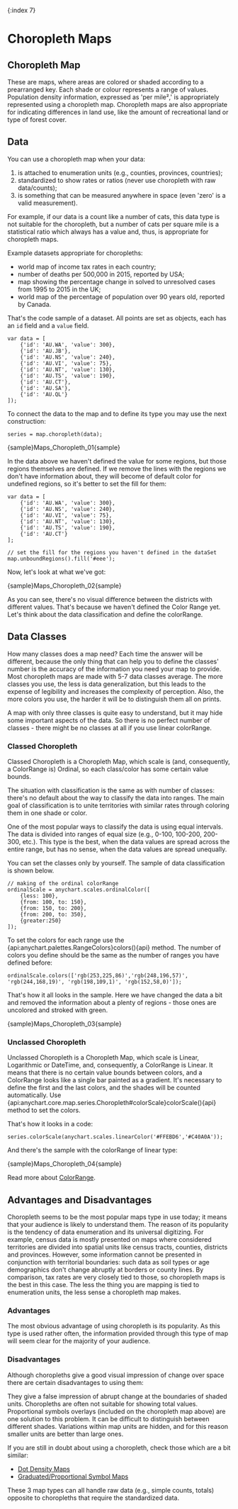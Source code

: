 {:index 7}
# Choropleth Maps

## Choropleth Map

These are maps, where areas are colored or shaded according to a prearranged key. Each shade or colour represents a range of values. 
Population density information, expressed as 'per mile&sup2;,' is appropriately represented using a choropleth map. 
Choropleth maps are also appropriate for indicating differences in land use, like the amount of recreational land or type of forest cover.

## Data

You can use a choropleth map when your data:
1) is attached to enumeration units (e.g., counties, provinces, countries);
2) standardized to show rates or ratios (never use choropleth with raw data/counts);
3) is something that can be measured anywhere in space (even 'zero' is a valid measurement). 

For example, if our data is a count like a number of cats, this data type is not suitable for the choropleth, 
but a number of cats per square mile is a statistical ratio which always has a value and, thus, is appropriate for choropleth maps.

Example datasets appropriate for choropleths:

- world map of income tax rates in each country;
- number of deaths per 500,000 in 2015, reported by USA;
- map showing the percentage change in solved to unresolved cases from 1995 to 2015 in the UK;
- world map of the percentage of population over 90 years old, reported by Canada.

That's the code sample of a dataset. All points are set as objects, each has an `id` field and a `value` field. 

```
var data = [
    {'id': 'AU.WA', 'value': 300}, 
    {'id': 'AU.JB'},               
    {'id': 'AU.NS', 'value': 240}, 
    {'id': 'AU.VI', 'value': 75},  
    {'id': 'AU.NT', 'value': 130}, 
    {'id': 'AU.TS', 'value': 190}, 
    {'id': 'AU.CT'},
    {'id': 'AU.SA'},               
    {'id': 'AU.QL'}                
]);
```

To connect the data to the map and to define its type you may use the next construction:

```
series = map.choropleth(data);
```

{sample}Maps\_Choropleth\_01{sample}

In the data above we haven't defined the value for some regions, but those regions themselves are defined. If we remove the lines with the regions we don't have information about,
they will become of default color for undefined regions, so it's better to set the fill for them:

```
var data = [
    {'id': 'AU.WA', 'value': 300},
    {'id': 'AU.NS', 'value': 240},
    {'id': 'AU.VI', 'value': 75}, 
    {'id': 'AU.NT', 'value': 130},
    {'id': 'AU.TS', 'value': 190},
    {'id': 'AU.CT'}
];
			
// set the fill for the regions you haven't defined in the dataSet
map.unboundRegions().fill('#eee');
```

Now, let's look at what we've got:

{sample}Maps\_Choropleth\_02{sample}

As you can see, there's no visual difference between the districts with different values. That's because we haven't defined the Color Range yet. Let's think about the data classification and define the colorRange.

## Data Classes 

How many classes does a map need? Each time the answer will be different, because the only thing that can help you to define the classes' number is the accuracy of the information you need your map to provide. Most choropleth maps are made with 5-7 data classes average. The more classes you use, the less is data generalization, but this leads to the expense of legibility and increases the complexity of perception. Also, the more colors you use, the harder it will be to distinguish them all on prints.

A map with only three classes is quite easy to understand, but it may hide some important aspects of the data. So there is no perfect number of classes - there might be no classes at all if you use linear colorRange.

### Classed Choropleth

Classed Choropleth is a Choropleth Map, which scale is (and, consequently, a ColorRange is) Ordinal, so each class/color has some certain value bounds.

The situation with classification is the same as with number of classes: there's no default about the way to classify the data into ranges. The main goal of classification is to unite territories with similar rates through coloring them in one shade or color. 

One of the most popular ways to classify the data is using equal intervals. The data is divided into ranges of equal size (e.g., 0-100, 100-200, 200-300, etc.). This type is the best, when the data values are spread across the entire range, but has no sense, when the data values are spread unequally. 	

You can set the classes only by yourself. The sample of data classification is shown below.
```
// making of the ordinal colorRange
ordinalScale = anychart.scales.ordinalColor([
    {less: 100},
    {from: 100, to: 150},
    {from: 150, to: 200},
    {from: 200, to: 350},
    {greater:250}
]);            
```

To set the colors for each range use the {api:anychart.palettes.RangeColors}colors(){api} method. The number of colors you define should be the same as the number of ranges you have defined before:

```
ordinalScale.colors(['rgb(253,225,86)','rgb(248,196,57)', 'rgb(244,168,19)', 'rgb(198,109,1)', 'rgb(152,58,0)']);
```

That's how it all looks in the sample. Here we have changed the data a bit and removed the information about a plenty of regions - those ones are uncolored and stroked with green.

{sample}Maps\_Choropleth\_03{sample}

### Unclassed Choropleth

Unclassed Choropleth is a Choropleth Map, which scale is Linear, Logarithmic or DateTime, and, consequently, a ColorRange is Linear.
It means that there is no certain value bounds between colors, and a ColorRange looks like a single bar painted as a gradient.
It's necessary to define the first and the last colors, and the shades will be counted automatically. Use {api:anychart.core.map.series.Choropleth#colorScale}colorScale(){api} method to set the colors.

That's how it looks in a code:

```
series.colorScale(anychart.scales.linearColor('#FFEBD6','#C40A0A'));
```

And there's the sample with the colorRange of linear type:

{sample}Maps\_Choropleth\_04{sample}

Read more about [ColorRange](ColorRange).

## Advantages and Disadvantages

Choropleth seems to be the most popular maps type in use today; it means that your audience is likely to understand them. 
The reason of its popularity is the tendency of data enumeration and its universal digitizing. 
For example, census data is mostly presented on maps where considered territories are divided into spatial units like census tracts, counties, districts and provinces. 
However, some information cannot be presented in conjunction with territorial boundaries: such data as soil types or age demographics don't change abruptly at borders or county lines. 
By comparison, tax rates are very closely tied to those, so choropleth maps is the best in this case. 
The less the thing you are mapping is tied to enumeration units, the less sense a choropleth map makes.

### Advantages

The most obvious advantage of using choropleth is its popularity. 
As this type is used rather often, the information provided through this type of map will seem clear for the majority of your audience.

### Disadvantages

Although choropleths give a good visual impression of change over space there are certain disadvantages to using them:

They give a false impression of abrupt change at the boundaries of shaded units.
Choropleths are often not suitable for showing total values. Proportional symbols overlays (included on the choropleth map above) are one solution to this problem.
It can be difficult to distinguish between different shades.
Variations within map units are hidden, and for this reason smaller units are better than large ones.

If you are still in doubt about using a choropleth, check those which are a bit similar:
- [Dot Density Maps](Dot\_\(Point\)\_Map)
- [Graduated/Proportional Symbol Maps](Proportional_Symbol_Map)

These 3 map types can all handle raw data (e.g., simple counts, totals) opposite to choropleths that require the standardized data.
